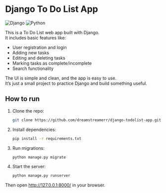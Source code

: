 # Django To Do List App
![Django](https://img.shields.io/badge/Built%20with-Django-092E20?style=for-the-badge&logo=django&logoColor=white)
![Python](https://img.shields.io/badge/Python-3.10-blue?style=for-the-badge&logo=python&logoColor=white)


This is a To Do List web app built with Django.  
It includes basic features like:

- User registration and login
- Adding new tasks
- Editing and deleting tasks
- Marking tasks as complete/incomplete
- Search functionality

The UI is simple and clean, and the app is easy to use.  
It’s just a small project to practice Django and build something useful.  

## How to run

1. Clone the repo:
   ```bash
   git clone https://github.com/dreamstreamerr/django-todolist-app.git

2. Install dependencies:
   ```bash
   pip install -r requirements.txt

3. Run migrations:
   ```bash
   python manage.py migrate

4. Start the server:
   ```bash
   python manage.py runserver

 Then open http://127.0.0.1:8000/ in your browser.
